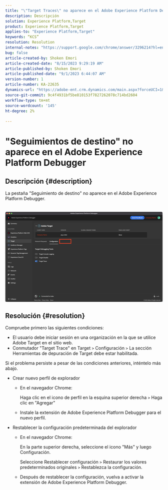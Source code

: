 ```yaml
---
title: "\"Target Traces\" no aparece en el Adobe Experience Platform Debugger"
description: Descripción
solution: Experience Platform,Target
product: Experience Platform,Target
applies-to: "Experience Platform,Target"
keywords: “KCS”
resolution: Resolution
internal-notes: "https://support.google.com/chrome/answer/3296214?hl=en"
bug: false
article-created-by: Shoken Emori
article-created-date: "8/15/2023 9:29:19 AM"
article-published-by: Shoken Emori
article-published-date: "9/1/2023 6:44:07 AM"
version-number: 1
article-number: KA-22635
dynamics-url: "https://adobe-ent.crm.dynamics.com/main.aspx?forceUCI=1&pagetype=entityrecord&etn=knowledgearticle&id=560d5134-4e3b-ee11-bdf4-6045bd006793"
source-git-commit: 9c4f4931bf5be810153f7827262078c714bd2604
workflow-type: tm+mt
source-wordcount: '145'
ht-degree: 2%

---
```


# &quot;Seguimientos de destino&quot; no aparece en el Adobe Experience Platform Debugger

## Descripción {#description}

La pestaña &quot;Seguimiento de destino&quot; no aparece en el Adobe Experience Platform Debugger.
<br> <br><br>![](assets/___b530eefa-4f3b-ee11-bdf4-6045bd006793___.png)

## Resolución {#resolution}


Compruebe primero las siguientes condiciones:

- El usuario debe iniciar sesión en una organización en la que se utilice Adobe Target en el sitio web.
- Conmutador &quot;Target Trace&quot; en Target `>`  Configuración `>`  La sección Herramientas de depuración de Target debe estar habilitada.


Si el problema persiste a pesar de las condiciones anteriores, inténtelo más abajo.

- Crear nuevo perfil de explorador

   - En el navegador Chrome:

     Haga clic en el icono de perfil en la esquina superior derecha `>`  Haga clic en &quot;Agregar&quot;
   - Instale la extensión de Adobe Experience Platform Debugger para el nuevo perfil.


- Restablecer la configuración predeterminada del explorador

   - En el navegador Chrome:

     En la parte superior derecha, seleccione el icono &quot;Más&quot; y luego Configuración.

     Seleccione Restablecer configuración `>`  Restaurar los valores predeterminados originales `>`  Restablezca la configuración.
   - Después de restablecer la configuración, vuelva a activar la extensión de Adobe Experience Platform Debugger.



